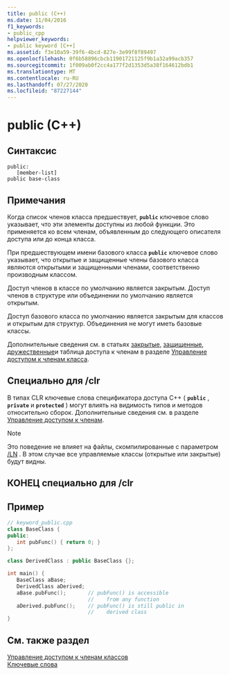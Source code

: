```yaml
---
title: public (C++)
ms.date: 11/04/2016
f1_keywords:
- public_cpp
helpviewer_keywords:
- public keyword [C++]
ms.assetid: f3e10a59-39f6-4bcd-827e-3e99f8f89497
ms.openlocfilehash: 0f6b58896cbcb11901721125f9b1a32a99acb357
ms.sourcegitcommit: 1f009ab0f2cc4a177f2d1353d5a38f164612bdb1
ms.translationtype: MT
ms.contentlocale: ru-RU
ms.lasthandoff: 07/27/2020
ms.locfileid: "87227144"
---
```

# <a name="public-c"></a>public (C++)

## <a name="syntax"></a>Синтаксис

```
public:
   [member-list]
public base-class
```

## <a name="remarks"></a>Примечания

Когда список членов класса предшествует, **`public`** ключевое слово указывает, что эти элементы доступны из любой функции. Это применяется ко всем членам, объявленным до следующего описателя доступа или до конца класса.

При предшествующем имени базового класса **`public`** ключевое слово указывает, что открытые и защищенные члены базового класса являются открытыми и защищенными членами, соответственно производным классом.

Доступ членов в классе по умолчанию является закрытым. Доступ членов в структуре или объединении по умолчанию является открытым.

Доступ базового класса по умолчанию является закрытым для классов и открытым для структур. Объединения не могут иметь базовые классы.

Дополнительные сведения см. в статьях [закрытые](../cpp/private-cpp.md), [защищенные](../cpp/protected-cpp.md), [дружественные](../cpp/friend-cpp.md)и таблица доступа к членам в разделе [Управление доступом к членам класса](member-access-control-cpp.md).

## <a name="clr-specific"></a>Специально для /clr

В типах CLR ключевые слова спецификатора доступа C++ ( **`public`** , **`private`** и **`protected`** ) могут влиять на видимость типов и методов относительно сборок. Дополнительные сведения см. в разделе [Управление доступом к членам](member-access-control-cpp.md).

> [!NOTE]
> Это поведение не влияет на файлы, скомпилированные с параметром [/LN](../build/reference/ln-create-msil-module.md) . В этом случае все управляемые классы (открытые или закрытые) будут видны.

## <a name="end-clr-specific"></a>КОНЕЦ специально для /clr

## <a name="example"></a>Пример

```cpp
// keyword_public.cpp
class BaseClass {
public:
   int pubFunc() { return 0; }
};

class DerivedClass : public BaseClass {};

int main() {
   BaseClass aBase;
   DerivedClass aDerived;
   aBase.pubFunc();       // pubFunc() is accessible
                          //    from any function
   aDerived.pubFunc();    // pubFunc() is still public in
                          //    derived class
}
```

## <a name="see-also"></a>См. также раздел

[Управление доступом к членам классов](member-access-control-cpp.md)<br/>
[Ключевые слова](../cpp/keywords-cpp.md)
